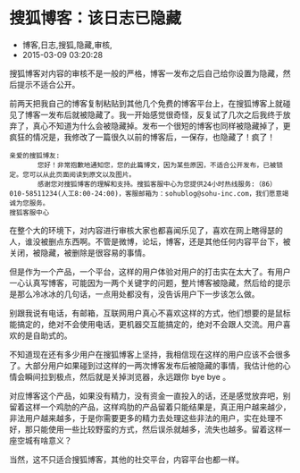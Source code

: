 # 搜狐博客：该日志已隐藏
- 博客,日志,搜狐,隐藏,审核,
- 2015-03-09 03:20:28



搜狐博客对内容的审核不是一般的严格，博客一发布之后自己给你设置为隐藏，然后提示不适合公开。



前两天把我自己的博客复制粘贴到其他几个免费的博客平台上，在搜狐博客上就碰见了博客一发布后就被隐藏了。我一开始感觉很奇怪，反复试了几次之后我终于放弃了，真心不知道为什么会被隐藏掉。发布一个很短的博客也同样被隐藏掉了，更疯狂的情况是，我修改了一篇很久以前的博客后，一保存，也隐藏了！疯了！

    亲爱的搜狐博友:
           您好！非常抱歉地通知您，您的此篇博文，因为某些原因，不适合公开发布，已被锁定。您可以从此页面阅读到原文以及图片。
           感谢您对搜狐博客的理解和支持。搜狐客服中心为您提供24小时热线服务:（86）010-58511234(人工8:00-24:00)，客服邮箱为：sohublog@sohu-inc.com，我们愿意竭诚为您服务。
    搜狐客服中心

在整个大的环境下，对内容进行审核大家也都喜闻乐见了，喜欢在网上瞎得瑟的人，谁没被删点东西啊。不管是微博，论坛，博客，还是其他任何内容平台下，被关闭，被隐藏，被删除是很容易的事情。

但是作为一个产品，一个平台，这样的用户体验对用户的打击实在太大了。有用户一心认真写博客，可能因为一两个关键字的问题，整片博客被隐藏，然后给的提示是那么冷冰冰的几句话，一点用处都没有，没告诉用户下一步该怎么做。

别跟我说有电话，有邮箱，互联网用户真心不喜欢这样的方式，他们想要的是鼠标能搞定的，绝对不会使用电话，更机器交互能搞定的，绝对不会跟人交流。用户喜欢的是自助式的。

不知道现在还有多少用户在搜狐博客上坚持，我相信现在这样的用户应该不会很多了。大部分用户如果碰到过这样的一两次博客发布后被隐藏的事情，我估计他的心情会瞬间拉到极点，然后就是关掉浏览器，永远跟你 bye bye 。

对应博客这个产品，如果没有精力，没有资金一直投入的话，还是感觉放弃吧，别留着这样一个鸡肋的产品，这样鸡肋的产品留着只能结果是，真正用户越来越少，非法用户越来越多，于是你需要更多的精力去处理这些非法的用户，实在处理不好，那只能使用一些比较野蛮的方式，然后误杀就越多，流失也越多。留着这样一座空城有啥意义？

当然，这不只适合搜狐博客，其他的社交平台，内容平台也都一样。
